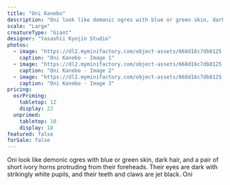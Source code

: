 ```yaml
---
title: "Oni Kanebo"
description: "Oni look like demonic ogres with blue or green skin, dark hair, and a pair of short ivory horns protruding from their foreheads. Their eyes are dark with strikingly white pupils, and their teeth and claws are jet black. Oni"
scale: "Large"
creatureType: "Giant"
designer: "Yasashii Kyojin Studio"
photos:
  - image: "https://dl2.myminifactory.com/object-assets/668d16c7db8125.71577697/images/720X720-Oni_01_PS.jpg"
    caption: "Oni Kanebo - Image 1"
  - image: "https://dl2.myminifactory.com/object-assets/668d16c7db8125.71577697/images/720X720-Oni_01_SCALE.jpg"
    caption: "Oni Kanebo - Image 2"
  - image: "https://dl2.myminifactory.com/object-assets/668d16c7db8125.71577697/images/720X720-Oni_01_B.jpg"
    caption: "Oni Kanebo - Image 3"
pricing:
  osrPriming:
    tabletop: 12
    display: 22
  unprimed:
    tabletop: 10
    display: 18
featured: false
forSale: false
---
```


Oni look like demonic ogres with blue or green skin, dark hair, and a pair of short ivory horns protruding from their foreheads. Their eyes are dark with strikingly white pupils, and their teeth and claws are jet black. Oni